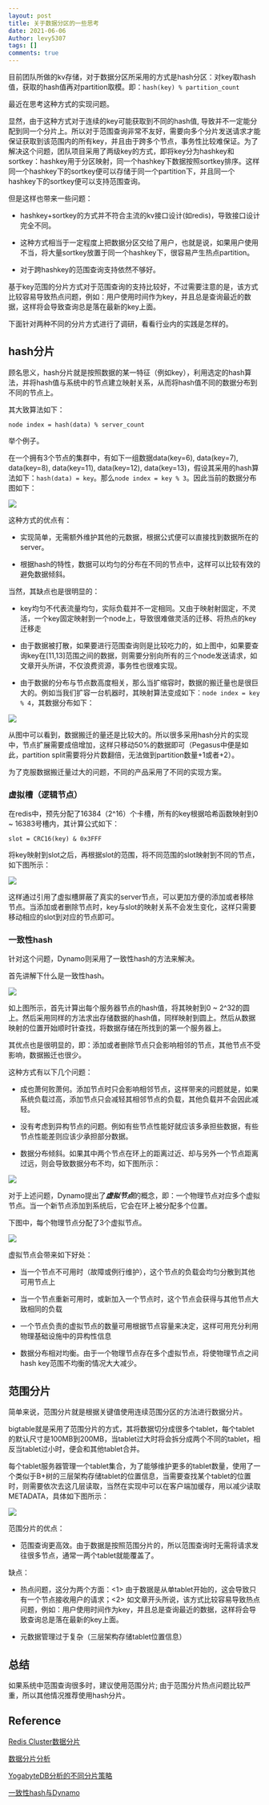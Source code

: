 ```yaml
---
layout: post
title: 关于数据分区的一些思考
date: 2021-06-06
Author: levy5307
tags: []
comments: true
---
```


目前团队所做的kv存储，对于数据分区所采用的方式是hash分区：对key取hash值，获取的hash值再对partition取模。即：```hash(key) % partition_count```

最近在思考这种方式的实现问题。

显然，由于这种方式对于连续的key可能获取到不同的hash值, 导致并不一定能分配到同一个分片上。所以对于范围查询非常不友好，需要向多个分片发送请求才能保证获取到该范围内的所有key，并且由于跨多个节点，事务性比较难保证。为了解决这个问题，团队项目采用了两级key的方式，即将key分为hashkey和sortkey：hashkey用于分区映射，同一个hashkey下数据按照sortkey排序。这样同一个hashkey下的sortkey便可以存储于同一个partition下，并且同一个hashkey下的sortkey便可以支持范围查询。

但是这样也带来一些问题：

- hashkey+sortkey的方式并不符合主流的kv接口设计(如redis)，导致接口设计完全不同。

- 这种方式相当于一定程度上把数据分区交给了用户，也就是说，如果用户使用不当，将大量sortkey放置于同一个hashkey下，很容易产生热点partition。

- 对于跨hashkey的范围查询支持依然不够好。

基于key范围的分片方式对于范围查询的支持比较好，不过需要注意的是，该方式比较容易导致热点问题，例如：用户使用时间作为key，并且总是查询最近的数据，这样将会导致查询总是落在最新的key上面。

下面针对两种不同的分片方式进行了调研，看看行业内的实践是怎样的。

## hash分片

顾名思义，hash分片就是按照数据的某一特征（例如key），利用选定的hash算法，并将hash值与系统中的节点建立映射关系，从而将hash值不同的数据分布到不同的节点上。

其大致算法如下：
```
node index = hash(data) % server_count
```

举个例子。

在一个拥有3个节点的集群中，有如下一组数据data(key=6), data(key=7), data(key=8), data(key=11), data(key=12), data(key=13)，假设其采用的hash算法如下：`hash(data) = key`。那么`node index = key % 3`。因此当前的数据分布图如下：

![](../images/partition-hashkey.png)

这种方式的优点有：

- 实现简单，无需额外维护其他的元数据，根据公式便可以直接找到数据所在的server。

- 根据hash的特性，数据可以均匀的分布在不同的节点中，这样可以比较有效的避免数据倾斜。

当然，其缺点也是很明显的：

- key均匀不代表流量均匀，实际负载并不一定相同。又由于映射射固定，不灵活，一个key固定映射到一个node上，导致很难做灵活的迁移、将热点的key迁移走

- 由于数据被打散，如果要进行范围查询则是比较吃力的，如上图中，如果要查询key在[11,13]范围之间的数据，则需要分别向所有的三个node发送请求，如文章开头所讲，不仅浪费资源，事务性也很难实现。

- 由于数据的分布与节点数高度相关，那么当扩缩容时，数据的搬迁量也是很巨大的。例如当我们扩容一台机器时，其映射算法变成如下：`node index = key % 4`，其数据分布如下：

![](../images/partition-hashkey-add-node.png)

从图中可以看到，数据搬迁的量还是比较大的。所以很多采用hash分片的实现中，节点扩展需要成倍增加，这样只移动50%的数据即可（Pegasus中便是如此，partition split需要将分片数翻倍，无法做到partition数量+1或者+2）。

为了克服数据搬迁量过大的问题，不同的产品采用了不同的实现方案。

### 虚拟槽（逻辑节点）

在redis中，预先分配了16384（2^16）个卡槽，所有的key根据哈希函数映射到0 ~ 16383号槽内，其计算公式如下：
```
slot = CRC16(key) & 0x3FFF
```
将key映射到slot之后，再根据slot的范围，将不同范围的slot映射到不同的节点，如下图所示：

![](../images/partition-redis-slot.png)

这样通过引用了虚拟槽屏蔽了真实的server节点，可以更加方便的添加或者移除节点。当添加或者删除节点时，key与slot的映射关系不会发生变化，这样只需要移动相应的slot到对应的节点即可。

### 一致性hash

针对这个问题，Dynamo则采用了一致性hash的方法来解决。

首先讲解下什么是一致性hash。

![](../images/partition-consistent-hashing.svg)

如上图所示，首先计算出每个服务器节点的hash值，将其映射到0 ~ 2^32的圆上。然后采用同样的方法求出存储数据的hash值，同样映射到圆上。然后从数据映射的位置开始顺时针查找，将数据存储在所找到的第一个服务器上。

其优点也是很明显的，即：添加或者删除节点只会影响相邻的节点，其他节点不受影响，数据搬迁也很少。

这种方式有以下几个问题：

- 成也萧何败萧何。添加节点时只会影响相邻节点，这样带来的问题就是，如果系统负载过高，添加节点只会减轻其相邻节点的负载，其他负载并不会因此减轻。

- 没有考虑到异构节点的问题。例如有些节点性能好就应该多承担些数据，有些节点性能差则应该少承担部分数据。

- 数据分布倾斜。如果其中两个节点在环上的距离过近、却与另外一个节点距离过远，则会导致数据分布不均，如下图所示：

![](../images/partition-consistent-hashing-problem.svg)

对于上述问题，Dynamo提出了***虚拟节点***的概念，即：一个物理节点对应多个虚拟节点。当一个新节点添加到系统后，它会在环上被分配多个位置。

下图中，每个物理节点分配了3个虚拟节点。

![](../images/partition-consistent-hashing-virtual-node.svg)

虚拟节点会带来如下好处：

- 当一个节点不可用时（故障或例行维护），这个节点的负载会均匀分散到其他可用节点上

- 当一个节点重新可用时，或新加入一个节点时，这个节点会获得与其他节点大致相同的负载

- 一个节点负责的虚拟节点的数量可用根据节点容量来决定，这样可用充分利用物理基础设施中的异构性信息

- 数据分布相对均衡。由于一个物理节点存在多个虚拟节点，将使物理节点之间hash key范围不均衡的情况大大减少。

## 范围分片

简单来说，范围分片就是根据关键值使用连续范围分区的方法进行数据分片。

bigtable就是采用了范围分片的方式，其将数据切分成很多个tablet，每个tablet的默认尺寸是100MB到200MB，当tablet过大时将会拆分成两个不同的tablet，相反当tablet过小时，便会和其他tablet合并。

每个tablet服务器管理一个tablet集合，为了能够维护更多的tablet数量，使用了一个类似于B+树的三层架构存储tablet的位置信息，当需要查找某个tablet的位置时，则需要依次去这几层读取，当然在实现中可以在客户端加缓存，用以减少读取METADATA，具体如下图所示：

![](../images/partition-bigtable-tablet-mapping.jpg)

范围分片的优点：

- 范围查询更高效。由于数据是按照范围分片的，所以范围查询时无需将请求发往很多节点，通常一两个tablet就能覆盖了。

缺点：

- 热点问题，这分为两个方面：<1> 由于数据是从单tablet开始的，这会导致只有一个节点接收用户的请求；<2> 如文章开头所说，该方式比较容易导致热点问题，例如：用户使用时间作为key，并且总是查询最近的数据，这样将会导致查询总是落在最新的key上面。

- 元数据管理过于复杂（三层架构存储tablet位置信息）

## 总结

如果系统中范围查询很多时，建议使用范围分片; 由于范围分片热点问题比较严重，所以其他情况推荐使用hash分片。

## Reference

[Redis Cluster数据分片](https://www.huaweicloud.com/articles/38e2316d01880fdbdd63d62aa26b31b4.html)

[数据分片分析](https://www.cnblogs.com/xybaby/p/7076731.html)

[YogabyteDB分析的不同分片策略](https://zhuanlan.zhihu.com/p/107618160)

[一致性hash与Dynamo](https://zhuanlan.zhihu.com/p/107560108)


